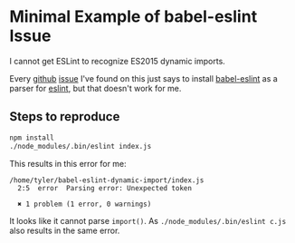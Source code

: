 # Minimal Example of babel-eslint Issue

I cannot get ESLint to recognize ES2015 dynamic imports.

Every [github](https://github.com/benmosher/eslint-plugin-import/issues/743)
[issue](https://github.com/benmosher/eslint-plugin-import/issues/700) I've found
on this just says to install
[babel-eslint](https://github.com/babel/babel-eslint) as a parser for
[eslint](https://github.com/eslint/eslint), but that doesn't work for me.

## Steps to reproduce

```bash
npm install
./node_modules/.bin/eslint index.js
```

This results in this error for me:

```
/home/tyler/babel-eslint-dynamic-import/index.js
  2:5  error  Parsing error: Unexpected token

  ✖ 1 problem (1 error, 0 warnings)
```

It looks like it cannot parse `import()`. As `./node_modules/.bin/eslint c.js`
also results in the same error.
